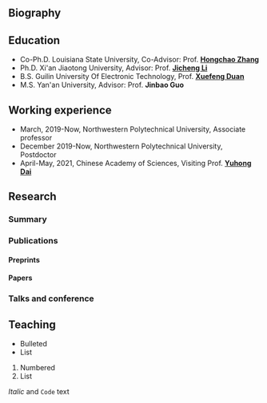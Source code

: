 ## Biography
## Education 
 - Co-Ph.D. Louisiana State University, Co-Advisor: Prof. [**Hongchao Zhang**](https://www.math.lsu.edu/~hozhang/)
 - Ph.D. Xi'an Jiaotong University, Advisor: Prof. [**Jicheng Li**](http://gr.xjtu.edu.cn/en/web/jcli)
 - B.S. Guilin University Of Electronic Technology, Prof. [**Xuefeng Duan**](https://www.guet.edu.cn/people/info/1003/1758.htm)
 - M.S. Yan'an University, Advisor: Prof. **Jinbao Guo**
## Working experience
 - March, 2019-Now, Northwestern Polytechnical University, Associate professor
 - December 2019-Now, Northwestern Polytechnical University, Postdoctor
 - April-May, 2021, Chinese Academy of Sciences, Visiting Prof. [**Yuhong Dai**](http://lsec.cc.ac.cn/~dyh/)
## Research
### Summary
### Publications
#### Preprints
#### Papers
### Talks and conference
#### 
####
## Teaching


- Bulleted
- List

1. Numbered
2. List

 _Italic_ and `Code` text
